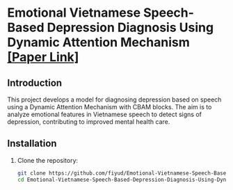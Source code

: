 # Emotional Vietnamese Speech-Based Depression Diagnosis Using Dynamic Attention Mechanism [[Paper Link]](https://drive.google.com/file/d/1BwtnLjV6X9QVbji97e5dUxXTxDJog50W/view?usp=drive_link)

## Introduction
This project develops a model for diagnosing depression based on speech using a Dynamic Attention Mechanism with CBAM blocks. The aim is to analyze emotional features in Vietnamese speech to detect signs of depression, contributing to improved mental health care.


## Installation
1. Clone the repository:
   ```bash
   git clone https://github.com/fiyud/Emotional-Vietnamese-Speech-Based-Depression-Diagnosis-Using-Dynamic-Attention-Mechanism.git
   cd Emotional-Vietnamese-Speech-Based-Depression-Diagnosis-Using-Dynamic-Attention-Mechanism

